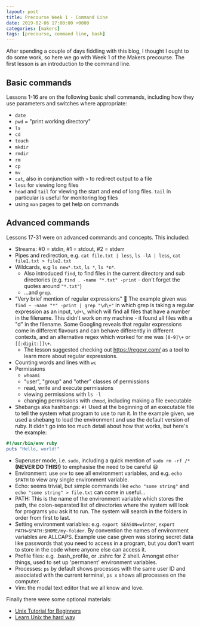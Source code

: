 ```yaml
---
layout: post
title: Precourse Week 1 - Command Line
date: 2019-02-06 17:00:00 +0000
categories: [makers]
tags: [precourse, command line, bash]
---
```

After spending a couple of days fiddling with this blog, I thought I ought to do
some work, so here we go with Week 1 of the Makers precourse. The first lesson is an
introduction to the command line.

## Basic commands

Lessons 1-16 are on the following basic shell commands, including how they
use parameters and switches where appropriate:
- `date`
- `pwd` = "print working directory"
- `ls`
- `cd`
- `touch`
- `mkdir`
- `rmdir`
- `rm`
- `cp`
- `mv`
- `cat`, also in conjunction with `>` to redirect output to a file
- `less` for viewing long files
- `head` and `tail` for viewing the start and end of long files. `tail` in
particular is useful for monitoring log files
- using `man` pages to get help on commands

## Advanced commands

Lessons 17-31 were on advanced commands and concepts. This included:
- Streams: #0 = stdin, #1 = stdout, #2 = stderr
- Pipes and redirection, e.g. `cat file.txt | less`, `ls -lA | less`, `cat
file1.txt > file2.txt`
- Wildcards, e.g `ls new*.txt`, `ls *`, `ls *n*`.
  - Also introduced `find`, to find files in the current directory and sub
  directories (e.g. `find . -name "*.txt" -print` - don't forget the quotes
  around `"*.txt"`)
  - ...and `grep`. 
- "Very brief mention of regular expressions" 😬 The example given was
`find ~ -name "*" -print | grep "\d\+"` in which grep is taking a regular
expression as an input, `\d+\`, which will find all files that have a number in
the filename. This didn't work on my machine - it found all files with a "d" in
the filename. Some Googling reveals that regular expressions come in different
flavours and can behave differently in different contexts, and an alternative
regex which worked for me was `[0-9]\+` or
`[[:digit:]]\+`.
  - The lesson suggested checking out <https://regexr.com/> as a tool to learn
  more about regular expressions.
- Counting words and lines with `wc`
- Permissions
  - `whoami`
  - "user", "group" and "other" classes of permissions
  - read, write and execute permissions
  - viewing permissions with `ls -l`
  - changing permissions with `chmod`, including making a file executable
- Shebangs aka hashbangs: `#!` Used at the beginning of an executable file to
tell the system what program to use to run it. In the
example given, we used a shebang to load the environment and use the default
version of ruby. It didn't go into too much detail about how that works, but
here's the example:
```ruby
#!/usr/bin/env ruby
puts "Hello, world!"
```
- Superuser mode, i.e. `sudo`, including a quick mention of `sudo rm -rf /*`
**(NEVER DO THIS!)** to emphasise the need to be careful 😆
- Environment: use `env` to see all environment variables, and e.g. `echo $PATH`
to view any single environment variable.
- Echo: seems trivial, but simple commands like `echo "some string"` and `echo
"some string" > file.txt` can come in useful...
- PATH: This is the name of the environment variable which stores the path, the
colon-separated list
of directories where the system will look for programs you ask it to run. The
system will search in the folders in order from first to last.
- Setting environment variables: e.g. `export SEASON=winter`, `export
PATH=$PATH:$HOME/my-folder`. By convention the names of environment variables
are ALLCAPS. Example use case given was storing secret data like passwords that
you need to access in a program, but you don't want to store in the code where
anyone else can access it.
- Profile files: e.g. .bash\_profile, or .zshrc for Z shell. Amongst other
things, used to set up 'permanent' environment variables.
- Processes: `ps` by default shows processes with the same user ID and
associated with the current terminal, `ps x` shows all processes on the
computer.
- Vim: the modal text editor that we all know and love.

Finally there were some optional materials:
- [Unix Tutorial for Beginners](http://www.ee.surrey.ac.uk/Teaching/Unix/)
- [Learn Unix the hard way](https://learncodethehardway.org/unix/)
